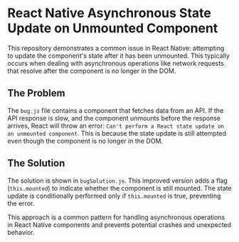 # React Native Asynchronous State Update on Unmounted Component

This repository demonstrates a common issue in React Native: attempting to update the component's state after it has been unmounted. This typically occurs when dealing with asynchronous operations like network requests that resolve after the component is no longer in the DOM.

## The Problem

The `bug.js` file contains a component that fetches data from an API. If the API response is slow, and the component unmounts before the response arrives, React will throw an error: `Can't perform a React state update on an unmounted component`. This is because the state update is still attempted even though the component is no longer in the DOM.

## The Solution

The solution is shown in `bugSolution.js`. This improved version adds a flag (`this.mounted`) to indicate whether the component is still mounted.  The state update is conditionally performed only if `this.mounted` is true, preventing the error.

This approach is a common pattern for handling asynchronous operations in React Native components and prevents potential crashes and unexpected behavior.